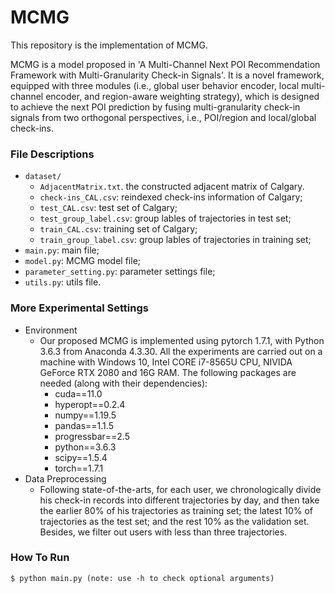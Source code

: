 # MCMG

This repository is the implementation of MCMG.

MCMG is a model proposed in 'A Multi-Channel Next POI Recommendation Framework with Multi-Granularity Check-in Signals'. It is a novel framework, equipped with three modules (i.e., global user behavior encoder, local multi-channel encoder, and region-aware weighting strategy), which is designed to achieve the next POI prediction by fusing multi-granularity check-in signals from two orthogonal perspectives, i.e., POI/region and local/global check-ins.


### File Descriptions

- `dataset/`
  - `AdjacentMatrix.txt`. the constructed adjacent matrix of Calgary.
  - `check-ins_CAL.csv`: reindexed check-ins information of Calgary;
  - `test_CAL.csv`: test set of Calgary;
  - `test_group_label.csv`: group lables of trajectories in test set;
  - `train_CAL.csv`: training set of Calgary;
  - `train_group_label.csv`: group lables of trajectories in training set;
- `main.py`: main file;
- `model.py`: MCMG model file;
- `parameter_setting.py`: parameter settings file;
- `utils.py`: utils file.


### More Experimental Settings
- Environment
  - Our proposed MCMG is implemented using pytorch 1.7.1, with Python 3.6.3 from Anaconda 4.3.30. All the experiments are carried out on a machine with Windows 10, Intel CORE i7-8565U CPU, NIVIDA GeForce RTX 2080 and 16G RAM. The following packages are needed (along with their dependencies):
    - cuda==11.0
    - hyperopt==0.2.4
    - numpy==1.19.5
    - pandas==1.1.5
    - progressbar==2.5
    - python==3.6.3
    - scipy==1.5.4
    - torch==1.7.1
- Data Preprocessing
  - Following state-of-the-arts, for each user, we chronologically divide his check-in records into different trajectories by day, and then take the earlier 80% of his trajectories as training set; the latest 10% of trajectories as the test set; and the rest 10% as the validation set. Besides, we filter out users with less than three trajectories.


### How To Run
```
$ python main.py (note: use -h to check optional arguments)
```
